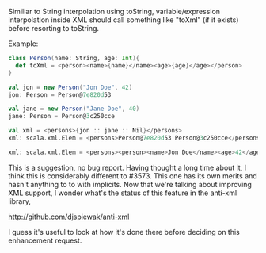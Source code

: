 Similiar to String interpolation using toString, variable/expression interpolation inside XML should call something like "toXml" (if it exists) before resorting to toString.

Example:
```scala
class Person(name: String, age: Int){
  def toXml = <person><name>{name}</name><age>{age}</age></person>
}

val jon = new Person("Jon Doe", 42)
jon: Person = Person@7e820d53

val jane = new Person("Jane Doe", 40)
jane: Person = Person@3c250cce

val xml = <persons>{jon :: jane :: Nil}</persons>
xml: scala.xml.Elem = <persons>Person@7e820d53 Person@3c250cce</persons> // Current situation

xml: scala.xml.Elem = <persons><person><name>Jon Doe</name><age>42</age></person><person><name>Jane Doe</name><age>40</age></person></persons> // Suggested behaviour
```

This is a suggestion, no bug report.
Having thought a long time about it, I think this is considerably different to #3573. This one has its own merits and hasn't anything to to with implicits.
Now that we're talking about improving XML support, I wonder what's the status of this feature in the anti-xml library, 

http://github.com/djspiewak/anti-xml 

I guess it's useful to look at how it's done there before deciding on this enhancement request. 

